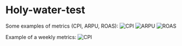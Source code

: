 # Holy-water-test
Some examples of metrics (CPI, ARPU, ROAS):
![CPI](https://i.imgur.com/D50IWPl.png)
![ARPU](https://i.imgur.com/ho0mQoy.png)
![ROAS](https://i.imgur.com/As95jvN.png)

Example of a weekly metrics:
![CPI](https://i.imgur.com/Wmi9u7K.png)
